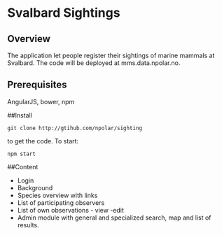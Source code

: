 # Svalbard Sightings

## Overview

The application let people register their sightings of marine mammals at Svalbard. The code will be deployed at mms.data.npolar.no.


## Prerequisites
AngularJS, bower, npm

##Install

<pre><code>git clone http://gtihub.com/npolar/sighting</code></pre>

to get the code. To start:

<pre><code>npm start</code></pre>

##Content
- Login
- Background
- Species overview with links
- List of participating observers
- List of own observations - view -edit
- Admin module with general and specialized search, map and list of results.




